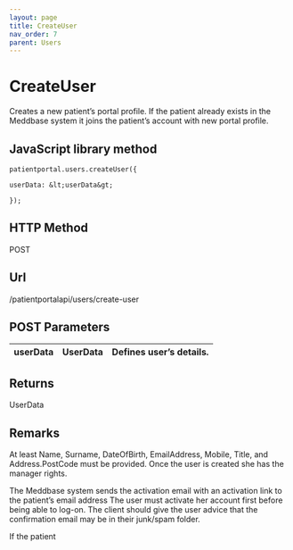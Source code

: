```yaml
---
layout: page
title: CreateUser
nav_order: 7
parent: Users
---
```


# CreateUser

Creates a new patient’s portal profile. If the patient already exists in the Meddbase system it joins the patient’s account with new portal profile.

## JavaScript library method

```
patientportal.users.createUser({

userData: &lt;userData&gt;

});
```

## HTTP Method

POST

## ****Url****

/patientportalapi/users/create-user

## POST Parameters

| userData | UserData | Defines user’s details. |
| --- | --- | --- |

## Returns

UserData

## Remarks

At least Name, Surname, DateOfBirth, EmailAddress, Mobile, Title, and Address.PostCode must be provided. Once the user is created she has the manager rights.

The Meddbase system sends the activation email with an activation link to the patient’s email address The user must activate her account first before being able to log-on. The client should give the user advice that the confirmation email may be in their junk/spam folder.

If the patient
